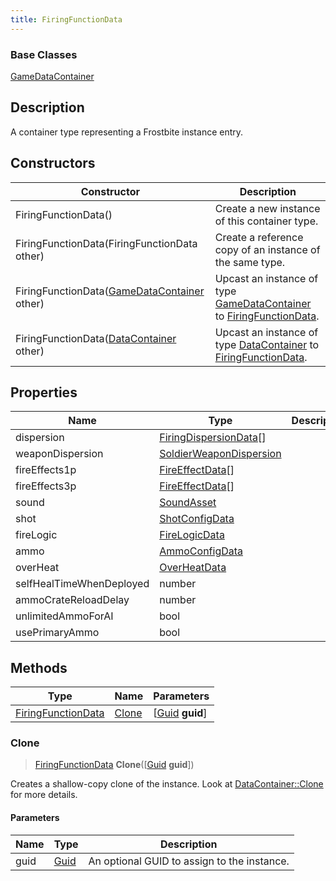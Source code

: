 ```yaml
---
title: FiringFunctionData
---
```

### Base Classes

[GameDataContainer](/vext/ref/fb/gamedatacontainer/)

## Description

A container type representing a Frostbite instance entry.

## Constructors

| Constructor                                                                   | Description                                                                                                                 |
| ----------------------------------------------------------------------------- | --------------------------------------------------------------------------------------------------------------------------- |
| FiringFunctionData()                                                          | Create a new instance of this container type.                                                                               |
| FiringFunctionData(FiringFunctionData other)                                  | Create a reference copy of an instance of the same type.                                                                    |
| FiringFunctionData([GameDataContainer](/vext/ref/fb/gamedatacontainer/) other)              | Upcast an instance of type [GameDataContainer](/vext/ref/fb/gamedatacontainer/) to [FiringFunctionData](/vext/ref/fb/firingfunctiondata/).              |
| FiringFunctionData([DataContainer](/vext/ref/shared/class/datacontainer) other) | Upcast an instance of type [DataContainer](/vext/ref/shared/class/datacontainer) to [FiringFunctionData](/vext/ref/fb/firingfunctiondata/). |

## Properties

| Name                     | Type                                               | Description |
| ------------------------ | -------------------------------------------------- | ----------- |
| dispersion               | [FiringDispersionData](/vext/ref/fb/firingdispersiondata/)\[\]   |             |
| weaponDispersion         | [SoldierWeaponDispersion](/vext/ref/fb/soldierweapondispersion/) |             |
| fireEffects1p            | [FireEffectData](/vext/ref/fb/fireeffectdata/)\[\]               |             |
| fireEffects3p            | [FireEffectData](/vext/ref/fb/fireeffectdata/)\[\]               |             |
| sound                    | [SoundAsset](/vext/ref/fb/soundasset/)                           |             |
| shot                     | [ShotConfigData](/vext/ref/fb/shotconfigdata/)                   |             |
| fireLogic                | [FireLogicData](/vext/ref/fb/firelogicdata/)                     |             |
| ammo                     | [AmmoConfigData](/vext/ref/fb/ammoconfigdata/)                   |             |
| overHeat                 | [OverHeatData](/vext/ref/fb/overheatdata/)                       |             |
| selfHealTimeWhenDeployed | number                                             |             |
| ammoCrateReloadDelay     | number                                             |             |
| unlimitedAmmoForAI       | bool                                               |             |
| usePrimaryAmmo           | bool                                               |             |

## Methods

| Type                                     | Name            | Parameters                                     |
| ---------------------------------------- | --------------- | ---------------------------------------------- |
| [FiringFunctionData](/vext/ref/fb/firingfunctiondata/) | [Clone](#clone) | \[[Guid](/vext/ref/shared/class/guid) **guid**\] |

### Clone

> [FiringFunctionData](/vext/ref/fb/firingfunctiondata/) **Clone**(\[[Guid](/vext/ref/shared/class/guid) **guid**\])

Creates a shallow-copy clone of the instance. Look at [DataContainer::Clone](/vext/ref/shared/class/datacontainer#clone) for more details.

#### Parameters

| Name | Type         | Description                                 |
| ---- | ------------ | ------------------------------------------- |
| guid | [Guid](/vext/ref/shared/class/guid/) | An optional GUID to assign to the instance. |
